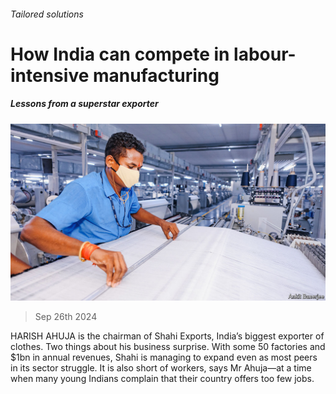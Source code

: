 ###### Tailored solutions

# How India can compete in labour-intensive manufacturing 

##### Lessons from a superstar exporter 

![image](images/20240928_ASP003.jpg) 

> Sep 26th 2024 

HARISH AHUJA is the chairman of Shahi Exports, India’s biggest exporter of clothes. Two things about his business surprise. With some 50 factories and $1bn in annual revenues, Shahi is managing to expand even as most peers in its sector struggle. It is also short of workers, says Mr Ahuja—at a time when many young Indians complain that their country offers too few jobs.

